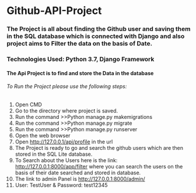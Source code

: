 # Github-API-Project
### The Project is all about finding the Github user and saving them in the SQL database which is connected with Django and also project aims to Filter the data on the basis of Date.
### Technologies Used: Python 3.7, Django Framework

#### The Api Project is to find and store the Data in the database
###### To Run the Project please use the following steps:
1. Open CMD
2. Go to the directory where project is saved.
3. Run the command >>Python manage.py makemigrations
4. Run the command >>Python manage.py migrate
5. Run the command >>Python manage.py runserver
6. Open the web browser
7. Open http://127.0.0.1/api/profile in the url
8. The Project is ready to go and search the github users which are then stored in the SQL Lite database.
9. To Search about the Users here is the link: http://127.0.0.1:8000/app/filter where you can search the users on the basis of their date    searched and stored in database.
10. The link to admin Panel is http://127.0.0.1:8000/admin/
11. User: TestUser & Password: test12345
